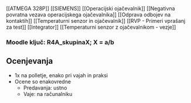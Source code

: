[[ATMEGA 328P]]
[[SIEMENS]]
[[Operacijski ojačevalnik]]
[[Negativna povratna vezava operacijskega ojačevalnika]]
[[Odprava odbojev na kontaktih]]
[[Temperaturni senzor in ojačevalnik]]
[[RVP - Primeri vprašanj za test]]
[[Integrator]]
[[Temperaturni senzor z ojačevalnikom - vezje]]
### Moodle ključ: R4A_skupinaX; X = a/b

## Ocenjevanja
- 1x na polletje, enako pri vajah in praksi
- Ocene so enakovredne
	- Predavanja: ustno
	- Vaje: na računalniku